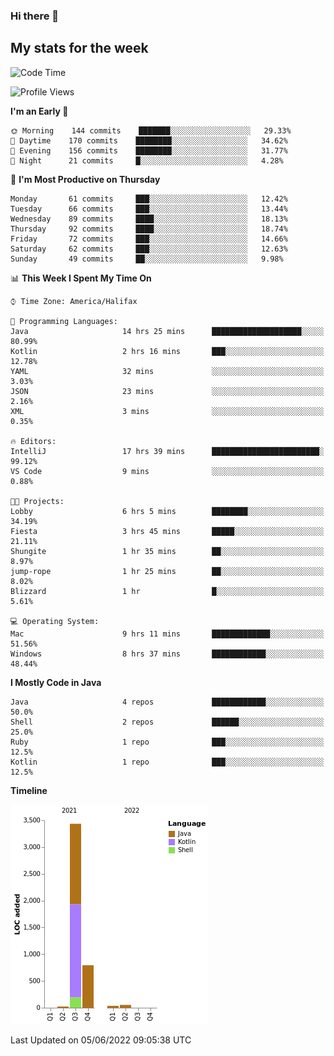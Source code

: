 ### Hi there 👋

## My stats for the week
<!--START_SECTION:waka-->
![Code Time](http://img.shields.io/badge/Code%20Time-243%20hrs%2026%20mins-blue)

![Profile Views](http://img.shields.io/badge/Profile%20Views-0-blue)

**I'm an Early 🐤** 

```text
🌞 Morning    144 commits    ███████░░░░░░░░░░░░░░░░░░   29.33% 
🌆 Daytime    170 commits    ████████░░░░░░░░░░░░░░░░░   34.62% 
🌃 Evening    156 commits    ████████░░░░░░░░░░░░░░░░░   31.77% 
🌙 Night      21 commits     █░░░░░░░░░░░░░░░░░░░░░░░░   4.28%

```
📅 **I'm Most Productive on Thursday** 

```text
Monday       61 commits     ███░░░░░░░░░░░░░░░░░░░░░░   12.42% 
Tuesday      66 commits     ███░░░░░░░░░░░░░░░░░░░░░░   13.44% 
Wednesday    89 commits     ████░░░░░░░░░░░░░░░░░░░░░   18.13% 
Thursday     92 commits     ████░░░░░░░░░░░░░░░░░░░░░   18.74% 
Friday       72 commits     ███░░░░░░░░░░░░░░░░░░░░░░   14.66% 
Saturday     62 commits     ███░░░░░░░░░░░░░░░░░░░░░░   12.63% 
Sunday       49 commits     ██░░░░░░░░░░░░░░░░░░░░░░░   9.98%

```


📊 **This Week I Spent My Time On** 

```text
⌚︎ Time Zone: America/Halifax

💬 Programming Languages: 
Java                     14 hrs 25 mins      ████████████████████░░░░░   80.99% 
Kotlin                   2 hrs 16 mins       ███░░░░░░░░░░░░░░░░░░░░░░   12.78% 
YAML                     32 mins             ░░░░░░░░░░░░░░░░░░░░░░░░░   3.03% 
JSON                     23 mins             ░░░░░░░░░░░░░░░░░░░░░░░░░   2.16% 
XML                      3 mins              ░░░░░░░░░░░░░░░░░░░░░░░░░   0.35%

🔥 Editors: 
IntelliJ                 17 hrs 39 mins      ████████████████████████░   99.12% 
VS Code                  9 mins              ░░░░░░░░░░░░░░░░░░░░░░░░░   0.88%

🐱‍💻 Projects: 
Lobby                    6 hrs 5 mins        ████████░░░░░░░░░░░░░░░░░   34.19% 
Fiesta                   3 hrs 45 mins       █████░░░░░░░░░░░░░░░░░░░░   21.11% 
Shungite                 1 hr 35 mins        ██░░░░░░░░░░░░░░░░░░░░░░░   8.97% 
jump-rope                1 hr 25 mins        ██░░░░░░░░░░░░░░░░░░░░░░░   8.02% 
Blizzard                 1 hr                █░░░░░░░░░░░░░░░░░░░░░░░░   5.61%

💻 Operating System: 
Mac                      9 hrs 11 mins       █████████████░░░░░░░░░░░░   51.56% 
Windows                  8 hrs 37 mins       ████████████░░░░░░░░░░░░░   48.44%

```

**I Mostly Code in Java** 

```text
Java                     4 repos             ████████████░░░░░░░░░░░░░   50.0% 
Shell                    2 repos             ██████░░░░░░░░░░░░░░░░░░░   25.0% 
Ruby                     1 repo              ███░░░░░░░░░░░░░░░░░░░░░░   12.5% 
Kotlin                   1 repo              ███░░░░░░░░░░░░░░░░░░░░░░   12.5%

```


**Timeline**

![Chart not found](https://raw.githubusercontent.com/lyndseyy/lyndseyy/main/charts/bar_graph.png) 


 Last Updated on 05/06/2022 09:05:38 UTC
<!--END_SECTION:waka-->